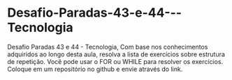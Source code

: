 # Desafio-Paradas-43-e-44---Tecnologia
Desafio Paradas 43 e 44 - Tecnologia, Com base nos conhecimentos adquiridos ao longo desta aula, resolva a lista de exercícios sobre estrutura de repetição. Você pode usar o FOR ou WHILE para resolver os exercícios. Coloque em um repositório no github e envie através do link.
